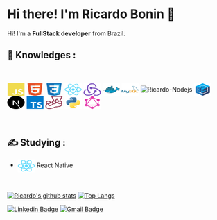 # Hi there! I'm Ricardo Bonin 👋
 Hi! I'm a **FullStack developer** from Brazil. 

<div>
  <h2>🧠 Knowledges :</h2>
   <br/>
   <br/>
   <img align="center" alt="Ricardo-Js" height="30" width="40" src="https://raw.githubusercontent.com/devicons/devicon/master/icons/javascript/javascript-plain.svg">
   <img align="center" alt="Ricardo-HTML" height="30" width="40" src="https://raw.githubusercontent.com/devicons/devicon/master/icons/html5/html5-original.svg">
   <img align="center" alt="Ricardo-CSS" height="30" width="40" src="https://raw.githubusercontent.com/devicons/devicon/master/icons/css3/css3-original.svg">
   <img align="center" alt="Ricardo-React" height="30" width="40" src="https://raw.githubusercontent.com/devicons/devicon/master/icons/react/react-original.svg">
   <img align="center" alt="Ricardo-Redux" height="30" width="40" src="https://raw.githubusercontent.com/devicons/devicon/master/icons/redux/redux-original.svg">
   <img align="center" alt="Ricardo-Docker" height="30" width="40" src="https://raw.githubusercontent.com/devicons/devicon/master/icons/docker/docker-original.svg">
   <img align="center" alt="Ricardo-Mysql" height="30" width="40" src="https://raw.githubusercontent.com/devicons/devicon/master/icons/mysql/mysql-original-wordmark.svg">
   <img align="center" alt="Ricardo-Nodejs" height="30" width="40" src="https://cdn.jsdelivr.net/gh/devicons/devicon/icons/nodejs/nodejs-original.svg">
   <img align="center" alt="Ricardo-sequelize" height="30" width="40" src="https://raw.githubusercontent.com/devicons/devicon/master/icons/sequelize/sequelize-original.svg">
   <img align="center" alt="Ricardo-Next" height="30" width="40" src="https://raw.githubusercontent.com/devicons/devicon/master/icons/nextjs/nextjs-original.svg">
   <img align="center" alt="Ricardo-Ts" height="30" width="40" src="https://raw.githubusercontent.com/devicons/devicon/master/icons/typescript/typescript-plain.svg">
   <img align="center" alt="Ricardo-Jest" height="30" width="40" src="https://raw.githubusercontent.com/devicons/devicon/master/icons/jest/jest-plain.svg">
   <img align="center" alt="Ricardo-Python" height="30" width="40" src="https://raw.githubusercontent.com/devicons/devicon/master/icons/python/python-original.svg">
   <img align="center" alt="Ricardo-React" height="30" width="40" src="https://raw.githubusercontent.com/devicons/devicon/master/icons/graphql/graphql-plain.svg">
</div>
<br/>
<br/>

<div>
  <h2>✍️ Studying :</h2>

   - <img align="center" alt="Ricardo-React" height="30" width="40" src="https://raw.githubusercontent.com/devicons/devicon/master/icons/react/react-original.svg"> React Native
</div>
<br/>



[![Ricardo's github stats](https://github-readme-stats.vercel.app/api?username=RicardoBonin&show_icons=true&theme=radical&bg_color=30,0d0d0d,191919&title_color=fff&text_color=fff&icon_color=79ff97)](https://github.com/RicardoBonin/github-readme-stats)
[![Top Langs](https://github-readme-stats.vercel.app/api/top-langs/?username=RicardoBonin&layout=compact&theme=radical&bg_color=30,0d0d0d,191919&title_color=fff&text_color=fff&icon_color=79ff97)](https://github.com/RicardoBonin/github-readme-stats)

[![Linkedin Badge](https://img.shields.io/badge/-LinkedIn-blue?style=flat-square&logo=Linkedin&logoColor=white&link=https://www.linkedin.com/in/ricardo-bonin-dev/)](https://www.linkedin.com/in/ricardo-bonin-dev/) [![Gmail Badge](https://img.shields.io/badge/-Gmail-c14438?style=flat-square&logo=Gmail&logoColor=white&link=ricardo.bonin.rb@gmail.com)](ricardo.bonin.rb@gmail.com)
